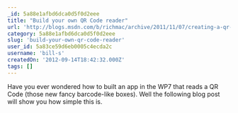 ```yaml
---
_id: 5a88e1afbd6dca0d5f0d2eee
title: "Build your own QR Code reader"
url: 'http://blogs.msdn.com/b/richmac/archive/2011/11/07/creating-a-qr-code-reader-app-for-windows-phone-7.aspx'
category: 5a88e1afbd6dca0d5f0d2eee
slug: 'build-your-own-qr-code-reader'
user_id: 5a83ce59d6eb0005c4ecda2c
username: 'bill-s'
createdOn: '2012-09-14T18:42:32.000Z'
tags: []
---
```


Have you ever wondered how to built an app in the WP7 that reads a QR Code (those new fancy barcode-like boxes). Well the following blog post will show you how simple this is.
